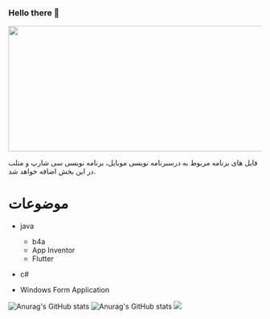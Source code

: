 ###  Hello there 👋
<img width="550px"  height="250px" src="https://github.com/alca1398/alca1398/assets/51108126/76756242-e8e1-473e-8d1b-b159a0baf70e" />

فایل های برنامه مربوط به درسبرنامه نویسی موبایل، برنامه نویسی سی شارپ و متلب در این بخش اضافه خواهد شد.

# موضوعات
- java
  -  b4a
  -  App Inventor
  -  Flutter

- c#
 - Windows Form Application

![Anurag's GitHub stats](https://github-readme-stats.vercel.app/api?username=alca1398&show_icons=true&theme=transparent)
![Anurag's GitHub stats](https://github-readme-stats.vercel.app/api?username=alca1398&hide=contribs,prs)
<img src=https://img.shields.io/badge/left-right-f39f37>
